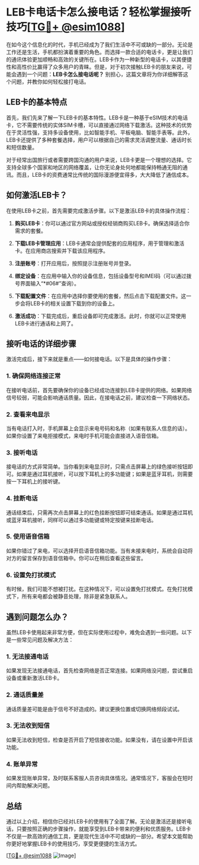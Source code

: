 # LEB卡电话卡怎么接电话？轻松掌握接听技巧[[TG💪+ @esim1088](https://t.me/s/esim1088)]

在如今这个信息化的时代，手机已经成为了我们生活中不可或缺的一部分。无论是工作还是生活，手机都扮演着重要的角色。而选择一款合适的电话卡，更是让我们的通讯体验更加顺畅和高效的关键所在。LEB卡作为一种新型的电话卡，以其便捷性和高性价比赢得了众多用户的青睐。但是，对于初次接触LEB卡的朋友来说，可能会遇到一个问题：**LEB卡怎么接电话呢？** 别担心，这篇文章将为你详细解答这个问题，并教你如何轻松接打电话。

## LEB卡的基本特点

首先，我们先来了解一下LEB卡的基本特性。LEB卡是一种基于eSIM技术的电话卡，它不需要传统的实体SIM卡槽，可以直接通过网络下载激活。这种技术的优势在于灵活性强，支持多设备使用，比如智能手机、平板电脑、智能手表等。此外，LEB卡还提供了多种套餐选择，用户可以根据自己的需求灵活调整流量、通话时长和短信数量。

对于经常出国旅行或者需要跨国沟通的用户来说，LEB卡更是一个理想的选择。它支持全球多个国家和地区的网络覆盖，让你无论身处何地都能保持畅通无阻的通讯。而且，LEB卡的资费通常比传统的国际漫游便宜得多，大大降低了通信成本。

## 如何激活LEB卡？

在使用LEB卡之前，首先需要完成激活步骤。以下是激活LEB卡的具体操作流程：

1. **购买LEB卡**：你可以通过官方网站或授权经销商购买LEB卡。确保选择适合你需求的套餐。
   
2. **下载LEB卡管理应用**：LEB卡通常会提供配套的应用程序，用于管理和激活卡。在应用商店搜索并下载该应用程序。

3. **注册账号**：打开应用后，按照提示注册账号并登录。

4. **绑定设备**：在应用中输入你的设备信息，包括设备型号和IMEI码（可以通过拨号界面输入“*#06#”查询）。

5. **下载配置文件**：在应用中选择你要使用的套餐，然后点击下载配置文件。这一步会将LEB卡的相关设置下载到你的设备上。

6. **激活成功**：下载完成后，重启设备即可完成激活。此时，你就可以正常使用LEB卡进行通话和上网了。

## 接听电话的详细步骤

激活完成后，接下来就是重点——如何接电话。以下是具体的操作步骤：

### 1. 确保网络连接正常

在接听电话前，首先要确保你的设备已经成功连接到LEB卡提供的网络。如果网络信号较弱，可能会影响通话质量。因此，在接电话之前，建议检查一下网络状态。

### 2. 查看来电显示

当有电话打入时，手机屏幕上会显示来电号码和名称（如果有联系人信息的话）。如果你设置了来电拒接模式，来电时手机可能会直接进入语音信箱。

### 3. 接听电话

接电话的方式非常简单。当你看到来电显示时，只需点击屏幕上的绿色接听按钮即可。如果是通过耳机接听，可以按下耳机上的多功能键；如果是蓝牙耳机，则需要按一下耳机上的接听键。

### 4. 挂断电话

通话结束后，只需再次点击屏幕上的红色挂断按钮即可结束通话。如果是通过耳机或蓝牙耳机接听，同样可以通过多功能键或特定按键来挂断电话。

### 5. 使用语音信箱

如果你错过了来电，可以选择开启语音信箱功能。当有未接来电时，系统会自动将对方的留言保存到语音信箱中。你可以在稍后查看这些留言。

### 6. 设置免打扰模式

有时候，我们可能不想被打扰。在这种情况下，可以设置免打扰模式。在免打扰模式下，所有来电都会被静音处理，除非是紧急联系人。

## 遇到问题怎么办？

虽然LEB卡使用起来非常方便，但在实际使用过程中，难免会遇到一些问题。以下是一些常见问题及解决方法：

### 1. 无法接通电话

如果发现无法接通电话，首先检查网络是否正常连接。如果网络没问题，尝试重启设备或重新激活LEB卡。

### 2. 通话质量差

通话质量差可能是由于信号不好造成的。建议更换位置或切换网络频段试试。

### 3. 无法收到短信

如果无法收到短信，检查是否开启了短信接收功能。如果没有，请在设置中开启该功能。

### 4. 账单异常

如果发现账单异常，及时联系客服人员咨询具体情况。通常情况下，客服会在短时间内帮助解决问题。

## 总结

通过以上介绍，相信你已经对LEB卡的使用有了全面了解。无论是激活还是接听电话，只要按照正确的步骤操作，就能享受到LEB卡带来的便利和优质服务。LEB卡不仅是一款高效的通信工具，更是现代生活中不可或缺的一部分。希望本文能帮助你更好地掌握LEB卡的使用技巧，享受更便捷的生活方式。

[[TG💪+ @esim1088](https://t.me/s/esim1088) ![Image](https://i.postimg.cc/4NQfJmqS/Snipaste-2025-05-13-00-14-12.png)]